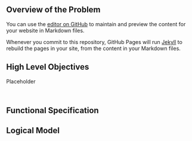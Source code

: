 ## Overview of the Problem

You can use the [editor on GitHub](https://github.com/RyanKohls/simulation-final-project/edit/master/README.md) to maintain and preview the content for your website in Markdown files.

Whenever you commit to this repository, GitHub Pages will run [Jekyll](https://jekyllrb.com/) to rebuild the pages in your site, from the content in your Markdown files.

## High Level Objectives

Placeholder

```Metrics


```

## Functional Specification

## Logical Model
